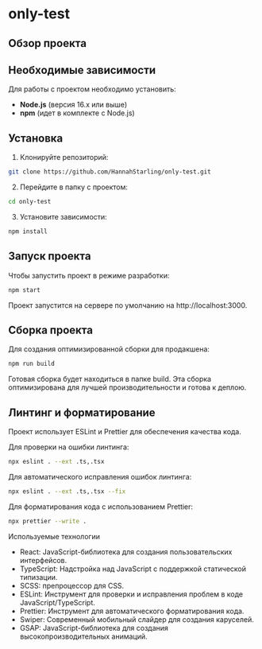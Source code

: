 # only-test

## Обзор проекта

## Необходимые зависимости

Для работы с проектом необходимо установить:

- **Node.js** (версия 16.x или выше)
- **npm** (идет в комплекте с Node.js)

## Установка

1. Клонируйте репозиторий:

```bash
git clone https://github.com/HannahStarling/only-test.git
```

2. Перейдите в папку с проектом:

 ```bash
cd only-test
```

3. Установите зависимости:

 ```bash
npm install
```

## Запуск проекта

Чтобы запустить проект в режиме разработки:

 ```bash
npm start
```

Проект запустится на сервере по умолчанию на http://localhost:3000.

## Сборка проекта

Для создания оптимизированной сборки для продакшена:

 ```bash
npm run build
```

Готовая сборка будет находиться в папке build. Эта сборка оптимизирована для лучшей производительности и готова к деплою.

## Линтинг и форматирование

Проект использует ESLint и Prettier для обеспечения качества кода.

Для проверки на ошибки линтинга:

 ```bash
npx eslint . --ext .ts,.tsx
```

Для автоматического исправления ошибок линтинга:

 ```bash
npx eslint . --ext .ts,.tsx --fix
```

Для форматирования кода с использованием Prettier:

 ```bash
npx prettier --write .
```

Используемые технологии

- React: JavaScript-библиотека для создания пользовательских интерфейсов.
- TypeScript: Надстройка над JavaScript с поддержкой статической типизации.
- SCSS: препроцессор для CSS.
- ESLint: Инструмент для проверки и исправления проблем в коде JavaScript/TypeScript.
- Prettier: Инструмент для автоматического форматирования кода.
- Swiper: Современный мобильный слайдер для создания каруселей.
- GSAP: JavaScript-библиотека для создания высокопроизводительных анимаций.
